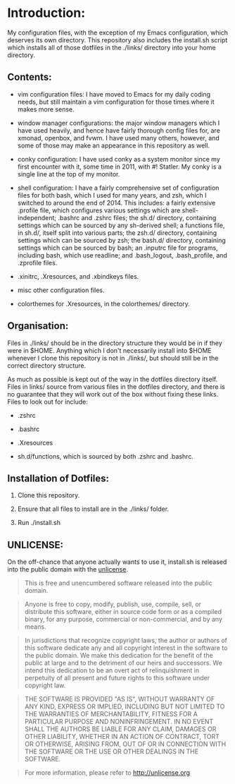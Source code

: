 # Introduction:

My configuration files, with the exception of my Emacs configuration,
which deserves its own directory.  This repository also includes the
install.sh script which installs all of those dotfiles in the ./links/
directory into your home directory.

## Contents:

* vim configuration files: I have moved to Emacs for my daily coding
  needs, but still maintain a vim configuration for those times where
  it makes more sense.

* window manager configurations: the major window managers which I
  have used heavily, and hence have fairly thorough config files for,
  are xmonad, openbox, and fvwm.  I have used many others, however,
  and some of those may make an appearance in this repository as well.

* conky configuration: I have used conky as a system monitor since my
  first encounter with it, some time in 2011, with #! Statler.  My
  conky is a single line at the top of my monitor.

* shell configuration: I have a fairly comprehensive set of
configuration files for both bash, which I used for many years, and
zsh, which I switched to around the end of 2014.  This includes: a
fairly extensive .profile file, which configures various settings
which are shell-independent; .bashrc and .zshrc files; the sh.d/
directory, containing settings which can be sourced by any sh-derived
shell; a functions file, in sh.d/, itself split into various parts;
the zsh.d/ directory, containing settings which can be sourced by zsh;
the bash.d/ directory, containing settings which can be sourced by
bash; an .inputrc file for programs, including bash, which use
readline; and .bash_logout, .bash_profile, and .zprofile files.

* .xinitrc, .Xresources, and .xbindkeys files.

* misc other configuration files.

* colorthemes for .Xresources, in the colorthemes/ directory.

## Organisation:

Files in ./links/ should be in the directory structure they would be
in if they were in $HOME.  Anything which I don't necessarily install
into $HOME whenever I clone this repository is not in ./links/, but
should still be in the correct directory structure.

As much as possible is kept out of the way in the dotfiles directory
itself.  Files in links/ source from various files in the dotfiles
directory, and there is no guarantee that they will work out of the
box without fixing these links.  Files to look out for include:

* .zshrc

* .bashrc

* .Xresources

* sh.d/functions, which is sourced by both .zshrc and .bashrc.


## Installation of Dotfiles:

1. Clone this repository.

2. Ensure that all files to install are in the ./links/ folder.

3. Run ./install.sh

## UNLICENSE:

On the off-chance that anyone actually wants to use it, install.sh is
released into the public domain with the [unlicense](unlicense.org).

> This is free and unencumbered software released into the public
domain.

> Anyone is free to copy, modify, publish, use, compile, sell, or
distribute this software, either in source code form or as a compiled
binary, for any purpose, commercial or non-commercial, and by any
means.

> In jurisdictions that recognize copyright laws, the author or
authors of this software dedicate any and all copyright interest in
the software to the public domain. We make this dedication for the
benefit of the public at large and to the detriment of our heirs and
successors. We intend this dedication to be an overt act of
relinquishment in perpetuity of all present and future rights to this
software under copyright law.

> THE SOFTWARE IS PROVIDED "AS IS", WITHOUT WARRANTY OF ANY KIND,
EXPRESS OR IMPLIED, INCLUDING BUT NOT LIMITED TO THE WARRANTIES OF
MERCHANTABILITY, FITNESS FOR A PARTICULAR PURPOSE AND NONINFRINGEMENT.
IN NO EVENT SHALL THE AUTHORS BE LIABLE FOR ANY CLAIM, DAMAGES OR
OTHER LIABILITY, WHETHER IN AN ACTION OF CONTRACT, TORT OR OTHERWISE,
ARISING FROM, OUT OF OR IN CONNECTION WITH THE SOFTWARE OR THE USE OR
OTHER DEALINGS IN THE SOFTWARE.

> For more information, please refer to <http://unlicense.org>
